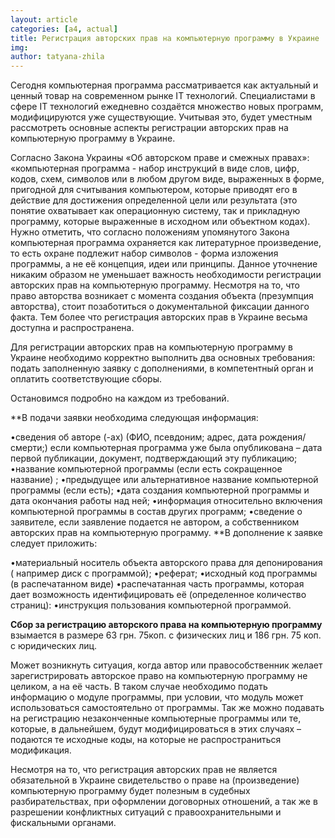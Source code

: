 ```yaml
---
layout: article
categories: [a4, actual]
title: Регистрация авторских прав на компьютерную программу в Украине
img: 
author: tatyana-zhila
--- 
```

Сегодня компьютерная программа рассматривается как актуальный и ценный товар на современном рынке ІТ технологий. 
Специалистами в сфере ІТ технологий ежедневно создаётся множество новых программ, модифицируются уже существующие.
Учитывая это, будет уместным рассмотреть основные аспекты  регистрации авторских прав на компьютерную программу в Украине. 

Согласно Закона Украины «Об авторском праве и смежных правах»:  «компьютерная программа - набор инструкций в виде слов,
цифр, кодов, схем, символов или в любом другом виде, выраженных в форме, пригодной для считывания компьютером, которые 
приводят его в действие для достижения определенной цели или результата (это понятие охватывает как операционную систему,
так и прикладную программу, которые  выраженные в исходном или объектном кодах). Нужно отметить, что согласно положениям 	упомянутого Закона компьютерная программа охраняется как литературное произведение, то есть охране подлежит набор символов 	- форма изложения программы, а не её концепция,  идеи или принципы. Данное уточнение никаким образом не уменьшает важность необходимости регистрации авторских прав на компьютерную программу. Несмотря на то, что право авторства возникает с момента 
создания объекта (презумпция авторства), стоит позаботиться о документальной фиксации данного факта. Тем более что
регистрация авторских прав  в Украине весьма доступна и распространена. 
	
Для регистрации авторских прав на компьютерную программу в Украине необходимо корректно выполнить два основных требования: 
подать заполненную заявку с дополнениями,  в компетентный орган и оплатить соответствующие сборы. 
	
Остановимся подробно на каждом из требований.

**В подачи заявки необходима следующая информация:

•сведения об авторе (-ах) (ФИО, псевдоним; адрес, дата рождения/смерти;) если компьютерная программа уже была опубликована –
дата первой публикации, документ, подтверждающий эту публикацию; 
•название компьютерной программы (если есть сокращенное название) ; 
•предыдущее или альтернативное название компьютерной программы  (если есть); 
•дата создания компьютерной программы и дата окончания работы над ней;
•информация относительно включения компьютерной программы в состав других программ;
•сведение о заявителе, если заявление подается не автором, а собственником  авторских прав на компьютерную программу. 
**В дополнение к заявке следует приложить:

•материальный носитель объекта авторского права для депонирования ( например диск с программой); 
•реферат;
•исходный код программы  (в распечатанном виде) 
•распечатанная часть программы, которая дает возможность идентифицировать её  (определенное количество страниц):
•инструкция  пользования  компьютерной программой. 

**Сбор за регистрацию авторского права на компьютерную программу** взымается в размере  63 грн. 75коп.  с физических лиц и  186
грн. 75 коп. с юридических лиц. 

Может возникнуть ситуация, когда автор или правособственник желает зарегистрировать авторское право на компьютерную программу 
не целиком, а  на её часть. В таком случае необходимо подать информацию о модуле программы,  при условии, что модуль может
использоваться самостоятельно от программы. Так же можно подавать на регистрацию незаконченные компьютерные программы или 
те, которые, в дальнейшем, будут модифицироваться  в этих случаях – подаются  те исходные коды,  на которые не 
распространиться модификация. 

Несмотря на то, что регистрация авторских прав не является обязательной в Украине  свидетельство о праве на  (произведение) 
компьютерную программу будет полезным в судебных разбирательствах, при оформлении договорных отношений, а так же в  разрешении
конфликтных ситуаций с правоохранительными и фискальными органами. 
